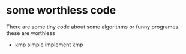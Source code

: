 # some worthless code

There are some tiny code about some algorithms or funny programes.  
these are worthless

* kmp
  simple implement kmp
